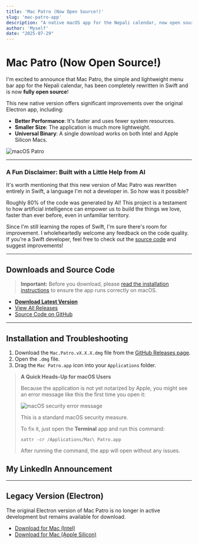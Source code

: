 ```yaml
---
title: 'Mac Patro (Now Open Source!)'
slug: 'mac-patro-app'
description: "A native macOS app for the Nepali calendar, now open source!"
author: 'Myself'
date: "2025-07-29"
---
```


# Mac Patro (Now Open Source!)

I'm excited to announce that Mac Patro, the simple and lightweight menu bar app for the Nepali calendar, has been completely rewritten in Swift and is now **fully open source**!

This new native version offers significant improvements over the original Electron app, including:
*   **Better Performance**: It's faster and uses fewer system resources.
*   **Smaller Size**: The application is much more lightweight.
*   **Universal Binary**: A single download works on both Intel and Apple Silicon Macs.

![macOS Patro](/images/mac-patro-ss.png)

---

### A Fun Disclaimer: Built with a Little Help from AI

It's worth mentioning that this new version of Mac Patro was rewritten entirely in Swift, a language I'm not a developer in. So how was it possible?

Roughly 80% of the code was generated by AI! This project is a testament to how artificial intelligence can empower us to build the things we love, faster than ever before, even in unfamiliar territory.

Since I'm still learning the ropes of Swift, I'm sure there's room for improvement. I wholeheartedly welcome any feedback on the code quality. If you're a Swift developer, feel free to check out the [source code](https://github.com/ntn0de/mac-patro-native/) and suggest improvements!

---

## Downloads and Source Code

> **Important:** Before you download, please [read the installation instructions](#installation-and-troubleshooting) to ensure the app runs correctly on macOS.

- **[Download Latest Version](https://github.com/ntn0de/mac-patro-native/releases/latest/download/Mac-Patro-latest.dmg)**
- [View All Releases](https://github.com/ntn0de/mac-patro-native/releases)
- [Source Code on GitHub](https://github.com/ntn0de/mac-patro-native/)

---

## Installation and Troubleshooting

1.  Download the `Mac.Patro.vX.X.X.dmg` file from the [GitHub Releases page](https://github.com/ntn0de/mac-patro-native/releases).
2.  Open the `.dmg` file.
3.  Drag the `Mac Patro.app` icon into your `Applications` folder.

> **A Quick Heads-Up for macOS Users**
>
> Because the application is not yet notarized by Apple, you might see an error message like this the first time you open it:
>
>
> ![macOS security error message](/images/mac-patro-issue.jpeg)
>
>
> This is a standard macOS security measure. 
>
> To fix it, just open the **Terminal** app and run this command:
>
> ```terminal
> xattr -cr /Applications/Mac\ Patro.app
> ```
>
> After running the command, the app will open without any issues.

## My LinkedIn Announcement

<ResponsiveIframe src="https://www.linkedin.com/embed/feed/update/urn:li:ugcPost:7355981573931905025?compact=1" title="Embedded post" />

---

## Legacy Version (Electron)

The original Electron version of Mac Patro is no longer in active development but remains available for download.

*   [Download for Mac (Intel)](https://github.com/ntn0de/ntn0de.github.io/raw/refs/heads/main/blogs/files/Mac%20Patro-darwin-x64.zip)
*   [Download for Mac (Apple Silicon)](https://github.com/ntn0de/ntn0de.github.io/raw/refs/heads/main/blogs/files/Mac%20Patro-darwin-arm64.zip)
